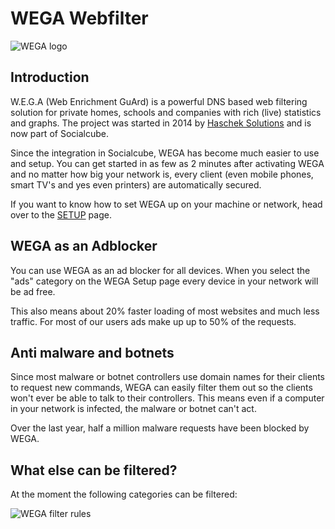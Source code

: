 # WEGA Webfilter 
![WEGA logo](https://wega.haschek.at/imgs/wega.png)
## Introduction
W.E.G.A (Web Enrichment GuArd) is a powerful DNS based web filtering solution for private homes, schools and companies with rich (live) statistics and graphs. The project was started in 2014 by [Haschek Solutions](https://haschek.solutions) and is now part of Socialcube.

Since the integration in Socialcube, WEGA has become much easier to use and setup. You can get started in as few as 2 minutes after activating WEGA and no matter how big your network is, every client (even mobile phones, smart TV's and yes even printers) are automatically secured.

If you want to know how to set WEGA up on your machine or network, head over to the [SETUP](setup.md) page.
 
## WEGA as an Adblocker
You can use WEGA as an ad blocker for all devices. When you select the "ads" category on the WEGA Setup page every device in your network will be ad free.

This also means about 20% faster loading of most websites and much less traffic. For most of our users ads make up up to 50% of the requests.

## Anti malware and botnets
Since most malware or botnet controllers use domain names for their clients to request new commands, WEGA can easily filter them out so the clients won't ever be able to talk to their controllers. This  means even if a computer in your network is infected, the malware or botnet can't act.

Over the last year, half a million malware requests have been blocked by WEGA.

## What else can be filtered?

At the moment the following categories can be filtered:

![WEGA filter rules](https://www.pictshare.net/f25af3fdfc.jpg)